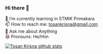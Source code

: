 ### Hi there 👋

🌱 I’m currently learning in STMIK Primakara <br>
📫 How to reach me: tosankrisna@gmail.com <br>
💬 Ask me about Anything <br>
😄 Pronouns: He/Him <br>

<!--
**tosankrisna/tosankrisna** is a ✨ _special_ ✨ repository because its `README.md` (this file) appears on your GitHub profile.

Here are some ideas to get you started:

- 🔭 I’m currently working on ...
- 🌱 I’m currently learning ...
- 👯 I’m looking to collaborate on ...
- 🤔 I’m looking for help with ...
- 💬 Ask me about ...
- 📫 How to reach me: ...
- 😄 Pronouns: ...
- ⚡ Fun fact: ...
-->

[![Tosan Krisna github stats](https://github-readme-stats.vercel.app/api?username=tosankrisna)](https://github.com/tosankrisna/github-readme-stats)
